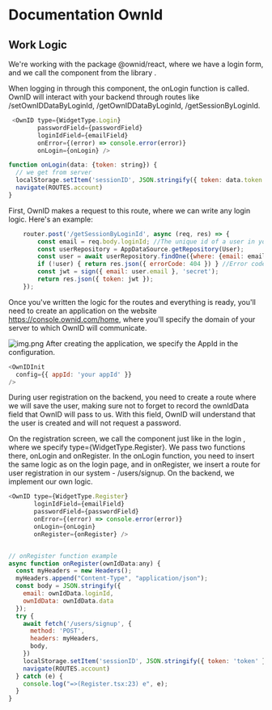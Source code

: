 # Documentation OwnId


## Work Logic
We're working with the package @ownid/react, where we have a login form, and we call the component from the library <OwnID />.

When logging in through this component, the onLogin function is called. OwnID will interact with your backend through routes like /setOwnIDDataByLoginId, /getOwnIDDataByLoginId, /getSessionByLoginId.
```js
 <OwnID type={WidgetType.Login}
        passwordField={passwordField}
        loginIdField={emailField}
        onError={(error) => console.error(error)}
        onLogin={onLogin} />

function onLogin(data: {token: string}) {
  // we get from server
  localStorage.setItem('sessionID', JSON.stringify({ token: data.token }));
  navigate(ROUTES.account)
}
```
First, OwnID makes a request to this route, where we can write any login logic. Here's an example:

```js
    router.post('/getSessionByLoginId', async (req, res) => {
        const email = req.body.loginId; //The unique id of a user in your database, usually email or phone
        const userRepository = AppDataSource.getRepository(User);
        const user = await userRepository.findOne({where: {email: email}});
        if (!user) { return res.json({ errorCode: 404 }) } //Error code when user doesn't exist
        const jwt = sign({ email: user.email }, 'secret');
        return res.json({ token: jwt });
    });

```
Once you've written the logic for the routes and everything is ready, you'll need to create an application on the website https://console.ownid.com/home, where you'll specify the domain of your server to which OwnID will communicate.

![img.png](img.png)
After creating the application, we specify the AppId in the configuration.
```js
<OwnIDInit
  config={{ appId: 'your appId' }}
/>
```
During user registration on the backend, you need to create a route where we will save the user, making sure not to forget to record the ownIdData field that OwnID will pass to us. With this field, OwnID will understand that the user is created and will not request a password.


On the registration screen, we call the component just like in the login <OwnID >, where we specify type={WidgetType.Register}. We pass two functions there, onLogin and onRegister. In the onLogin function, you need to insert the same logic as on the login page, and in onRegister, we insert a route for user registration in our system - /users/signup. On the backend, we implement our own logic.

```js
<OwnID type={WidgetType.Register}
       loginIdField={emailField}
       passwordField={passwordField}
       onError={(error) => console.error(error)}
       onLogin={onLogin}
       onRegister={onRegister} />


// onRegister function example
async function onRegister(ownIdData:any) {
  const myHeaders = new Headers();
  myHeaders.append("Content-Type", "application/json");
  const body = JSON.stringify({
    email: ownIdData.loginId,
    ownIdData: ownIdData.data
  });
  try {
    await fetch('/users/signup', {
      method: 'POST',
      headers: myHeaders,
      body,
    })
    localStorage.setItem('sessionID', JSON.stringify({ token: 'token' }));
    navigate(ROUTES.account)
  } catch (e) {
    console.log("=>(Register.tsx:23) e", e);
  }
}
```





















